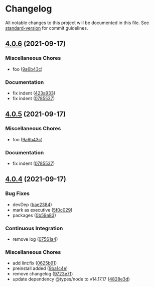# Changelog

All notable changes to this project will be documented in this file. See [standard-version](https://github.com/conventional-changelog/standard-version) for commit guidelines.

## [4.0.6](https://gitlab.com/4s1/playground/some-library/compare/v4.0.4...v4.0.6) (2021-09-17)

### Miscellaneous Chores

- foo ([9a6b43c](https://gitlab.com/4s1/playground/some-library/commit/9a6b43cc8933b42dd10fff2aa28f233afba3e8af))

### Documentation

- fix indent ([423a933](https://gitlab.com/4s1/playground/some-library/commit/423a933bb0353133171f778d533558a51a6a7193))
- fix indent ([0785537](https://gitlab.com/4s1/playground/some-library/commit/0785537246362a77c16108ca5fa247f224ed40d0))

## [4.0.5](https://gitlab.com/4s1/playground/some-library/compare/v4.0.4...v4.0.5) (2021-09-17)

### Miscellaneous Chores

- foo ([9a6b43c](https://gitlab.com/4s1/playground/some-library/commit/9a6b43cc8933b42dd10fff2aa28f233afba3e8af))

### Documentation

- fix indent ([0785537](https://gitlab.com/4s1/playground/some-library/commit/0785537246362a77c16108ca5fa247f224ed40d0))

## [4.0.4](https://gitlab.com/4s1/playground/some-library/compare/v4.0.3...v4.0.4) (2021-09-17)

### Bug Fixes

- devDep ([bae2384](https://gitlab.com/4s1/playground/some-library/commit/bae23842f9f292832b1e611b0c30d55af1e76633))
- mark as executive ([5f0c029](https://gitlab.com/4s1/playground/some-library/commit/5f0c0296061d523772a0891fe433ab0e752d3414))
- packages ([0b59a83](https://gitlab.com/4s1/playground/some-library/commit/0b59a8388ebc84dfe470d474a6eb36f1342190f0))

### Continuous Integration

- remove log ([07561a4](https://gitlab.com/4s1/playground/some-library/commit/07561a426404519595b57fb6fbabf571b04cb331))

### Miscellaneous Chores

- add lint:fix ([0625b91](https://gitlab.com/4s1/playground/some-library/commit/0625b9130a8b2f66f5e963cc288a5bc375dd97b8))
- preinstall added ([9ba1c4e](https://gitlab.com/4s1/playground/some-library/commit/9ba1c4e0afd620e1178b378007592e8322572ae0))
- remove changelog ([9723e7f](https://gitlab.com/4s1/playground/some-library/commit/9723e7fc9b158ce05637b020dc008751bebcad6f))
- update dependency @types/node to v14.17.17 ([4828e3d](https://gitlab.com/4s1/playground/some-library/commit/4828e3d44bd238a764f898d9199d4dd0cc291e76))
